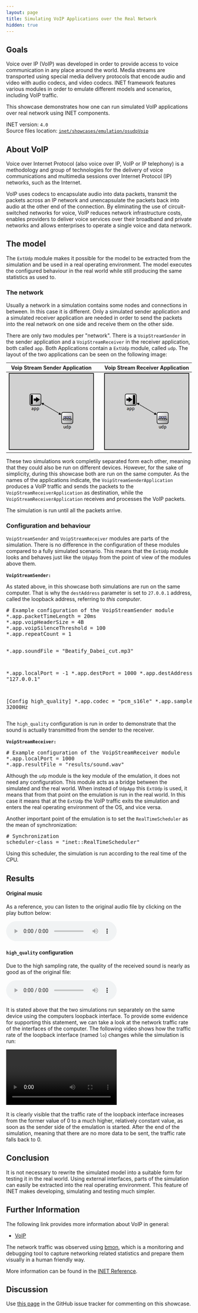 ```yaml
---
layout: page
title: Simulating VoIP Applications over the Real Network
hidden: true
---
```


## Goals

Voice over IP (VoIP) was developed in order to provide access to voice communication in any place around the world. Media streams are transported using special media delivery protocols that encode audio and video with audio codecs, and video codecs. INET framework features various modules in order to emulate different models and scenarios, including VoIP traffic.

This showcase demonstrates how one can run simulated VoIP applications over real network using INET components.

INET version: `4.0`<br>
Source files location: <a href="https://github.com/inet-framework/inet-showcases/tree/master/emulation/osudpVoip" target="_blank">`inet/showcases/emulation/osudpVoip`</a>

## About VoIP

Voice over Internet Protocol (also voice over IP, VoIP or IP telephony) is a methodology and group of technologies for the delivery of voice communications and multimedia sessions over Internet Protocol (IP) networks, such as the Internet.

VoIP uses codecs to encapsulate audio into data packets, transmit the packets across an IP network and unencapsulate the packets back into audio at the other end of the connection. By eliminating the use of circuit-switched networks for voice, VoIP reduces network infrastructure costs, enables providers to deliver voice services over their broadband and private networks and allows enterprises to operate a single voice and data network.

## The model

The `ExtUdp` module makes it possible for the model to be extracted from the simulation and be used in a real operating environment. The model executes the configured behaviour in the real world while still producing the same statistics as used to.

### The network

Usually a network in a simulation contains some nodes and connections in between. In this case it is different. Only a simulated sender application and a simulated receiver application are needed in order to send the packets into the real network on one side and receive them on the other side.

There are only two modules per "network". There is a `VoipStreamSender` in the sender application and a `VoipStreamReceiver` in the receiver application, both called `app`. Both Applications contain a `ExtUdp` module, called `udp`. The layout of the two applications can be seen on the following image:

| Voip Stream Sender Application || Voip Stream Receiver Application |
| :---: |:---:| :---: |
| <a href="VoipStreamSenderApplication.png" target="_blank"><img class="screen" src="VoipStreamSenderApplication.png"></a> || <a href="VoipStreamReceiverApplication.png" target="_blank"><img class="screen" src="VoipStreamReceiverApplication.png"></a> |

These two simulations work completily separated form each other, meaning that they could also be run on different devices. However, for the sake of simplicity, during this showcase both are run on the same computer. As the names of the applications indicate, the `VoipStreamSenderApplication` produces a VoIP traffic and sends the packets to the `VoipStreamReceiverApplication` as destination, while the `VoipStreamReceiverApplication` receives and processes the VoIP packets.

The simulation is run until all the packets arrive.

### Configuration and behaviour

`VoipStreamSender` and `VoipStreamReceiver` modules are parts of the simulation. There is no difference in the configuration of these modules compared to a fully simulated scenario. This means that the `ExtUdp` module looks and behaves just like the `UdpApp` from the point of view of the modules above them.

**`VoipStreamSender:`**

As stated above, in this showcase both simulations are run on the same computer. That is why the `destAddress` parameter is set to `27.0.0.1` address, called the loopback address, referring to *this computer*.

<p><pre class="snippet">
# Example configuration of the VoipStreamSender module
*.app.packetTimeLength = 20ms
*.app.voipHeaderSize = 4B
*.app.voipSilenceThreshold = 100
*.app.repeatCount = 1

*.app.soundFile = "Beatify_Dabei_cut.mp3"

*.app.localPort = -1
*.app.destPort = 1000
*.app.destAddress = "127.0.0.1"

[Config high_quality]
*.app.codec = "pcm_s16le"
*.app.sampleRate = 32000Hz
</pre></p>

The `high_quality` configuration is run in order to demonstrate that the sound is actually transmitted from the sender to the receiver.

**`VoipStreamReceiver:`**

<p><pre class="snippet">
# Example configuration of the VoipStreamReceiver module
*.app.localPort = 1000
*.app.resultFile = "results/sound.wav"
</pre></p>

Although the `udp` module is the key module of the emulation, it does not need any configuration. This module acts as a bridge between the simulated and the real world. When instead of `UdpApp` this `ExtUdp` is used, it means that from that point on the emulation is run in the real world. In this case it means that at the `ExtUdp` the VoIP traffic exits the simulation and enters the real operating environment of the OS, and vice versa.

Another important point of the emulation is to set the `RealTimeScheduler` as the mean of synchronization:

<p><pre class="snippet">
# Synchronization
scheduler-class = "inet::RealTimeScheduler"
</pre></p>

Using this scheduler, the simulation is run according to the real time of the CPU.

## Results

#### Original music

As a reference, you can listen to the original audio file by clicking on the play button below:

<p><audio controls> <source src="original.mp3" type="audio/mpeg">Your browser does not support the audio tag.</audio></p>

#### `high_quality` configuration

Due to the high sampling rate, the quality of the received sound is nearly as good as of the original file:

<p><audio controls> <source src="sound.wav" type="audio/wav">Your browser does not support the audio tag.</audio></p>

It is stated above that the two simulations run separately on the same device using the computers loopback interface. To provide some evidence for supporting this statement, we can take a look at the network traffic rate of the interfaces of the computer. The following video shows how the traffic rate of the loopback interface (named `lo`) changes while the simulation is run:

<p>
<video autoplay loop controls src="ExtUdp_EDIT.mp4" type="video/mp4" onclick="this.paused ? this.play() : this.pause();">Your browser does not support HTML5 video.</video>
<!--Emulation proof-->
</p>

It is clearly visible that the traffic rate of the loopback interface increases from the former value of 0 to a much higher, relatively constant value, as soon as the sender side of the emulation is started. After the end of the simulation, meaning that there are no more data to be sent, the traffic rate falls back to 0.

## Conclusion

It is not necessary to rewrite the simulated model into a suitable form for testing it in the real world. Using external interfaces, parts of the simulation can easily be extracted into the real operating environment. This feature of INET makes developing, simulating and testing much simpler.

## Further Information

The following link provides more information about VoIP in general:
- <a href="https://hu.wikipedia.org/wiki/Voice_over_IP" target="_blank">VoIP</a>

The network traffic was observed using <a href="https://github.com/tgraf/bmon" target="_blank">bmon</a>, which is a monitoring and debugging tool to capture networking related statistics and prepare them visually in a human friendly way.

More information can be found in the <a href="https://omnetpp.org/doc/inet/api-current/neddoc/index.html" target="_blank">INET Reference</a>.

## Discussion

Use <a href="https://github.com/inet-framework/inet-showcases/issues/??" target="_blank">this page</a>
in the GitHub issue tracker for commenting on this showcase.
